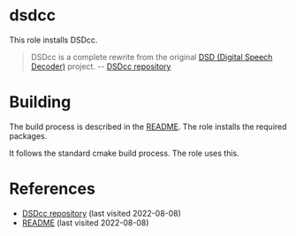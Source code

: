 # dsdcc

This role installs DSDcc.

<!--more-->

> DSDcc is a complete rewrite from the original [DSD (Digital Speech Decoder)](https://github.com/szechyjs/dsd) project.
> -- [DSDcc repository][1]

# Building

The build process is described in the [README][2]. The role installs the required packages.

It follows the standard cmake build process. The role uses this.

# References

- [DSDcc repository][1] (last visited 2022-08-08)
- [README][2] (last visited 2022-08-08)

[1]: https://github.com/f4exb/dsdcc
[2]: https://github.com/f4exb/dsdcc/blob/master/Readme.md
